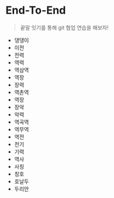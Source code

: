 # End-To-End
> 끝말 잇기를 통해 git 협업 연습을 해보자!

- 댕댕이
- 이전
- 전력
- 역력
- 역삼역
- 역장
- 장력
- 역촌역
- 역장
- 장악
- 악력
- 역곡역
- 역무역
- 역전
- 전기
- 기력
- 역사
- 사칭
- 칭호
- 호날두
- 두리안